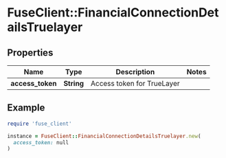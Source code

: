 # FuseClient::FinancialConnectionDetailsTruelayer

## Properties

| Name | Type | Description | Notes |
| ---- | ---- | ----------- | ----- |
| **access_token** | **String** | Access token for TrueLayer |  |

## Example

```ruby
require 'fuse_client'

instance = FuseClient::FinancialConnectionDetailsTruelayer.new(
  access_token: null
)
```

